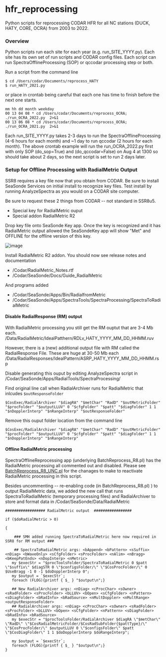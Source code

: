 # hfr_reprocessing
Python scripts for reprocessing CODAR HFR for all NC stations (DUCK, HATY, CORE, OCRA) from 2003 to 2022.

### Overview
Python scripts run each site for each year (e.g. run_SITE_YYYY.py).  Each site has its own set of run scripts and CODAR config files. Each script can run SpectraOfflineProcessing (SOP) or qccodar processing step or both. 

Run a script from the command line 

```
$ cd /Users/codar/Documents/reprocess_HATY
$ run_HATY_2021.py
```

or place in crontab being careful that each one has time to finish before the next one starts.  

```
mm hh dd month weekday
00 13 04 08 * cd /Users/codar/Documents/reprocess_OCRA; ./run_OCRA_2022.py  2>&1
00 13 06 08 * cd /Users/codar/Documents/reprocess_OCRA; ./run_OCRA_2021.py  2>&1
```

Each run_SITE_YYYY.py takes 2-3 days to run the SpectraOfflineProcessing (4-6 hours for each month) and ~1 day to run qccodar (2 hours for each month). The above crontab example will run the run_OCRA_2022.py first with only SOP (do_sop=True) and (do_qccodar=False) on Aug 4 at 1300 so should take about 2 days, so the next script is set to run 2 days later. 

### 

### Setup for Offline Processing with RadialMetric Output

SSR8 requires a key file now that you obtain from CODAR.  Be sure to install SeaSonde Services on initial install to recognize key files.  Test install by running AnalyzeSpectra as you would on a CODAR site computer. 

Be sure to request these 2 things from CODAR -- not standard in SSR8u5. 
- Special key for RadialMetric ouput 
- Special addon RadialMetric R2 

Drop key file onto SeaSonde Key app.  Once the key is recognized and it has RadialMetric output allowed the SeaSondeKey app will show "Met"  and OFFLINE for the offline version of this key.

![image](https://user-images.githubusercontent.com/4511520/206293100-a4f7f8da-aea6-4040-84cb-3080a62b0841.png)

Install RadialMetric R2 addon. 
You should now see release notes and documentation  
- /Codar/RadialMetric_Notes.rtf 
- /Codar/SeaSonde/Docs/Guide_RadialMetric 

And programs added  
- /Codar/SeaSonde/Apps/Bin/RadialfromMetric 
- /Codar/SeaSonde/Apps/SpectraTools/SpectraProcessing/SpectraToRadialMetric  

#### Disable RadialResponse (RM) output

With RadialMetric processing you still get the RM ouptut that are 3-4 Mb each. 
/Data/RadialMetric/IdealPatthern/RDLv_HATY_YYYY_MM_DD_HHMM.ruv  

However, there is a (new) additional output file with RM called the RadialResponse File. These are huge at 30-50 Mb each 
/Data/RadialResponses/IdealPattern/ASRP_HATY_YYYY_MM_DD_HHMM.rsp

Disable generating this ouput by editing AnalyzeSpectra script in /Codar/SeaSonde/Apps/RadialTools/SpectraProcessing/  

Find original line call when RadialArchiver runs for RadialMetric that inlcudes `$outResponseFolder`

``` 
$CosExec/RadialArchiver "$diagRA" "$metChar" "RadD" "$outMetricFolder" "$procFolder" "$outputLLUV" 0 "$cfgFolder" "$patt" "$diagFolder" 1 1 "$nDopplerInterp" "$nRangeInterp" "$outResponseFolder"
``` 

Remove this ouput folder location from the command line
```
$CosExec/RadialArchiver "$diagRA" "$metChar" "RadD" "$outMetricFolder" "$procFolder" "$outputLLUV" 0 "$cfgFolder" "$patt" "$diagFolder" 1 1 "$nDopplerInterp" "$nRangeInterp"
```

#### Offline RadialMetric processing 

SpectraOfflineReprocessing app (underlying BatchReprocess_R8.pl) has the RadialMetric processing all commented out and disabled. Please see [BatchReprocess_R8_UNC.pl](https://github.com/nccoos/hfr_reprocessing/blob/main/tools/BatchReprocess_versions/BatchReprocess_R8_UNC.pl) for the chanages to make to reactivate RadialMetric processing in this script.

Besides uncommenting -- re-enabling code (in BatchReprocess_R8.pl) ) to output RadialMetric data, we added the new call that runs SpectraToRadialMetric (temporary processing files) and RadialArchiver to store and format data in /Codar/SeaSonde/Data/RadialMetric 

```
################## RadialMetric output  ################# 

if ($doRadialMetric > 0) 

{  

    ### SMH added running SpectraToRadialMetric here now required in SSR8 for RM output ### 

    ## SpectraToRadialMetric args: <bAppend> <bPattern> <sSuffix> <nDiag> <bWaveOnly> <sCfgFolder> <sProcFolder> <nAlim> <nBragg> <bKeepPatEnds> <nDopInterp> <nMetric> 
   my $execStr = "$procToolsFolder/SpectraToRadialMetric 0 $patt \"$suffix\" $diagSTR 0 \"$configsFolder/\" \"$CosProcFolder/\" 0 $UseBragg -1 0 -1 $doDopplerInterp 0"; 
   my $output = `$execStr`; 
   foreach (FLOG){printf { $_ } "$output\n";} 

   ## New RadialArchiver args: <nDiag> <cProcChar> <sOwner> <sRadFolder> <sProcFolder> <bLLUV> <bOpen> <sCfgFolder> <nPattern> <sDiagFolder> <bRadInfo> <bRadSource> <nMultDoppler> <nMultRange> <outputResponseFolder> 
   ## RadialArchiver args: <nDiag> <cProcChar> <sOwner> <sRadFolder> <sProcFolder> <bLLUV> <bOpen> <sCfgFolder> <nPattern> <sDiagFolder> <bRadInfo> <bRadSource> 
   my $execStr = "$procToolsFolder/RadialArchiver $diagRA \"$metChar\" \"RadD\" \"$CosRadialMetricFolder/$CosRadSubFolder{$pattType}/\" \"$CosProcFolder/\" $outputLLUV 0 \"$configsFolder\" $patt \"$CosDiagFolder\" 1 1 $doDopplerInterp $doRangeInterp"; 

   my $output = `$execStr`; 
   foreach (FLOG){printf { $_ } "$output\n";} 
}
```


